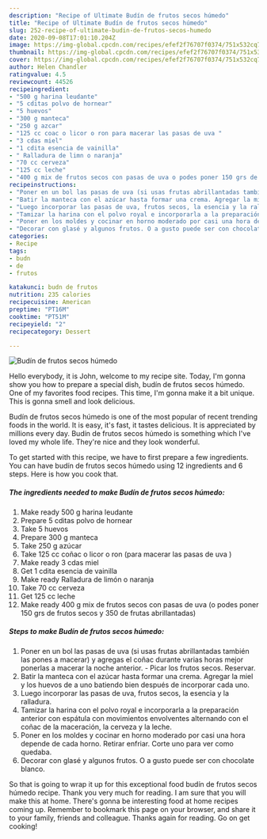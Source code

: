 ```yaml
---
description: "Recipe of Ultimate Budín de frutos secos húmedo"
title: "Recipe of Ultimate Budín de frutos secos húmedo"
slug: 252-recipe-of-ultimate-budin-de-frutos-secos-humedo
date: 2020-09-08T17:01:10.204Z
image: https://img-global.cpcdn.com/recipes/efef2f76707f0374/751x532cq70/budin-de-frutos-secos-humedo-foto-principal.jpg
thumbnail: https://img-global.cpcdn.com/recipes/efef2f76707f0374/751x532cq70/budin-de-frutos-secos-humedo-foto-principal.jpg
cover: https://img-global.cpcdn.com/recipes/efef2f76707f0374/751x532cq70/budin-de-frutos-secos-humedo-foto-principal.jpg
author: Helen Chandler
ratingvalue: 4.5
reviewcount: 44526
recipeingredient:
- "500 g harina leudante"
- "5 cditas polvo de hornear"
- "5 huevos"
- "300 g manteca"
- "250 g azcar"
- "125 cc coac o licor o ron para macerar las pasas de uva "
- "3 cdas miel"
- "1 cdita esencia de vainilla"
- " Ralladura de limn o naranja"
- "70 cc cerveza"
- "125 cc leche"
- "400 g mix de frutos secos con pasas de uva o podes poner 150 grs de frutos secos y 350 de frutas abrillantadas"
recipeinstructions:
- "Poner en un bol las pasas de uva (si usas frutas abrillantadas también las pones a macerar) y agregas el coñac durante varias horas mejor ponerlas a macerar la noche anterior. Picar los frutos secos. Reservar."
- "Batir la manteca con el azúcar hasta formar una crema. Agregar la miel y los huevos de a uno batiendo bien después de incorporar cada uno."
- "Luego incorporar las pasas de uva, frutos secos, la esencia y la ralladura."
- "Tamizar la harina con el polvo royal e incorporarla a la preparación anterior con espátula con movimientos envolventes alternando con el coñac de la maceración, la cerveza y la leche."
- "Poner en los moldes y cocinar en horno moderado por casi una hora depende de cada horno. Retirar enfriar. Corte uno para ver como quedaba."
- "Decorar con glasé y algunos frutos. O a gusto puede ser con chocolate blanco."
categories:
- Recipe
tags:
- budn
- de
- frutos

katakunci: budn de frutos 
nutrition: 235 calories
recipecuisine: American
preptime: "PT16M"
cooktime: "PT51M"
recipeyield: "2"
recipecategory: Dessert

---
```



![Budín de frutos secos húmedo](https://img-global.cpcdn.com/recipes/efef2f76707f0374/751x532cq70/budin-de-frutos-secos-humedo-foto-principal.jpg)

Hello everybody, it is John, welcome to my recipe site. Today, I'm gonna show you how to prepare a special dish, budín de frutos secos húmedo. One of my favorites food recipes. This time, I'm gonna make it a bit unique. This is gonna smell and look delicious.



Budín de frutos secos húmedo is one of the most popular of recent trending foods in the world. It is easy, it's fast, it tastes delicious. It is appreciated by millions every day. Budín de frutos secos húmedo is something which I've loved my whole life. They're nice and they look wonderful.


To get started with this recipe, we have to first prepare a few ingredients. You can have budín de frutos secos húmedo using 12 ingredients and 6 steps. Here is how you cook that.

<!--inarticleads1-->

##### The ingredients needed to make Budín de frutos secos húmedo:

1. Make ready 500 g harina leudante
1. Prepare 5 cditas polvo de hornear
1. Take 5 huevos
1. Prepare 300 g manteca
1. Take 250 g azúcar
1. Take 125 cc coñac o licor o ron (para macerar las pasas de uva )
1. Make ready 3 cdas miel
1. Get 1 cdita esencia de vainilla
1. Make ready  Ralladura de limón o naranja
1. Take 70 cc cerveza
1. Get 125 cc leche
1. Make ready 400 g mix de frutos secos con pasas de uva (o podes poner 150 grs de frutos secos y 350 de frutas abrillantadas)




<!--inarticleads2-->

##### Steps to make Budín de frutos secos húmedo:

1. Poner en un bol las pasas de uva (si usas frutas abrillantadas también las pones a macerar) y agregas el coñac durante varias horas mejor ponerlas a macerar la noche anterior. - Picar los frutos secos. Reservar.
1. Batir la manteca con el azúcar hasta formar una crema. Agregar la miel y los huevos de a uno batiendo bien después de incorporar cada uno.
1. Luego incorporar las pasas de uva, frutos secos, la esencia y la ralladura.
1. Tamizar la harina con el polvo royal e incorporarla a la preparación anterior con espátula con movimientos envolventes alternando con el coñac de la maceración, la cerveza y la leche.
1. Poner en los moldes y cocinar en horno moderado por casi una hora depende de cada horno. Retirar enfriar. Corte uno para ver como quedaba.
1. Decorar con glasé y algunos frutos. O a gusto puede ser con chocolate blanco.




So that is going to wrap it up for this exceptional food budín de frutos secos húmedo recipe. Thank you very much for reading. I am sure that you will make this at home. There's gonna be interesting food at home recipes coming up. Remember to bookmark this page on your browser, and share it to your family, friends and colleague. Thanks again for reading. Go on get cooking!
